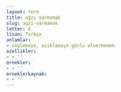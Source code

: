 ```yaml
---
layout: term
title: ağzı varmamak
slug: agzi-varmamak
letter: A
lisan: Türkçe
anlamlar:
- söylemeye, açıklamaya gönlü elvermemek
ozellikler:
- - ''
ornekler:
- - ''
orneklerkaynak:
- - ''
---
```

